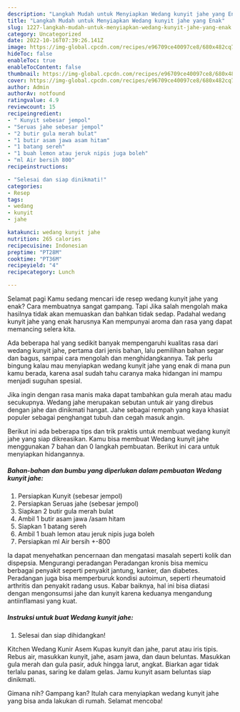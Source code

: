```yaml
---
description: "Langkah Mudah untuk Menyiapkan Wedang kunyit jahe yang Enak"
title: "Langkah Mudah untuk Menyiapkan Wedang kunyit jahe yang Enak"
slug: 1227-langkah-mudah-untuk-menyiapkan-wedang-kunyit-jahe-yang-enak
category: Uncategorized
date: 2022-10-16T07:39:26.141Z
image: https://img-global.cpcdn.com/recipes/e96709ce40097ce8/680x482cq70/wedang-kunyit-jahe-foto-resep-utama.jpg
hideToc: false
enableToc: true
enableTocContent: false
thumbnail: https://img-global.cpcdn.com/recipes/e96709ce40097ce8/680x482cq70/wedang-kunyit-jahe-foto-resep-utama.jpg
cover: https://img-global.cpcdn.com/recipes/e96709ce40097ce8/680x482cq70/wedang-kunyit-jahe-foto-resep-utama.jpg
author: Admin
authorAv: notfound
ratingvalue: 4.9
reviewcount: 15
recipeingredient:
- " Kunyit sebesar jempol"
- "Seruas jahe sebesar jempol"
- "2 butir gula merah bulat"
- "1 butir asam jawa asam hitam"
- "1 batang sereh"
- "1 buah lemon atau jeruk nipis juga boleh"
- "ml Air bersih 800"
recipeinstructions:

- "Selesai dan siap dinikmati!"
categories:
- Resep
tags:
- wedang
- kunyit
- jahe

katakunci: wedang kunyit jahe 
nutrition: 265 calories
recipecuisine: Indonesian
preptime: "PT28M"
cooktime: "PT36M"
recipeyield: "4"
recipecategory: Lunch

---
```



Selamat pagi Kamu sedang mencari ide resep wedang kunyit jahe yang enak? Cara membuatnya sangat gampang. Tapi Jika salah mengolah maka hasilnya tidak akan memuaskan dan bahkan tidak sedap. Padahal wedang kunyit jahe yang enak harusnya Kan mempunyai aroma dan rasa yang dapat memancing selera kita.


Ada beberapa hal yang sedikit banyak mempengaruhi kualitas rasa dari wedang kunyit jahe, pertama dari jenis bahan, lalu pemilihan bahan segar dan bagus, sampai cara mengolah dan menghidangkannya. Tak perlu bingung kalau mau menyiapkan wedang kunyit jahe yang enak di mana pun kamu berada, karena asal sudah tahu caranya maka hidangan ini mampu menjadi suguhan spesial.

Jika ingin dengan rasa manis maka dapat tambahkan gula merah atau madu secukupnya. Wedang jahe merupakan sebutan untuk air yang direbus dengan jahe dan dinikmati hangat. Jahe sebagai rempah yang kaya khasiat populer sebagai penghangat tubuh dan cegah masuk angin.


Berikut ini ada beberapa tips dan trik praktis untuk membuat wedang kunyit jahe yang siap dikreasikan. Kamu bisa membuat Wedang kunyit jahe menggunakan 7 bahan dan 0 langkah pembuatan. Berikut ini cara untuk menyiapkan hidangannya.

<!--inarticleads1-->

##### Bahan-bahan dan bumbu yang diperlukan dalam pembuatan Wedang kunyit jahe:

1. Persiapkan  Kunyit (sebesar jempol)
1. Persiapkan Seruas jahe (sebesar jempol)
1. Siapkan 2 butir gula merah bulat
1. Ambil 1 butir asam jawa /asam hitam
1. Siapkan 1 batang sereh
1. Ambil 1 buah lemon atau jeruk nipis juga boleh
1. Persiapkan ml Air bersih +-800


Ia dapat menyehatkan pencernaan dan mengatasi masalah seperti kolik dan dispepsia. Mengurangi peradangan Peradangan kronis bisa memicu berbagai penyakit seperti penyakit jantung, kanker, dan diabetes. Peradangan juga bisa memperburuk kondisi autoimun, seperti rheumatoid arthritis dan penyakit radang usus. Kabar baiknya, hal ini bisa diatasi dengan mengonsumsi jahe dan kunyit karena keduanya mengandung antiinflamasi yang kuat. 

<!--inarticleads2-->

##### Instruksi untuk buat Wedang kunyit jahe:


1. Selesai dan siap dihidangkan!

Kitchen Wedang Kunir Asem Kupas kunyit dan jahe, parut atau iris tipis. Rebus air, masukkan kunyit, jahe, asam jawa, dan daun beluntas. Masukkan gula merah dan gula pasir, aduk hingga larut, angkat. Biarkan agar tidak terlalu panas, saring ke dalam gelas. Jamu kunyit asam beluntas siap dinikmati. 

Gimana nih? Gampang kan? Itulah cara menyiapkan wedang kunyit jahe yang bisa anda lakukan di rumah. Selamat mencoba!
